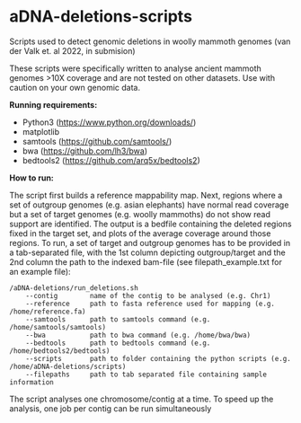 # aDNA-deletions-scripts
Scripts used to detect genomic deletions in woolly mammoth genomes (van der Valk et. al 2022, in submision)

These scripts were specifically written to analyse ancient mammoth genomes >10X coverage and are not tested on other datasets. Use with caution on your own genomic data.

**Running requirements:**
  - Python3 (https://www.python.org/downloads/)
  - matplotlib
  - samtools (https://github.com/samtools/)
  - bwa (https://github.com/lh3/bwa)
  - bedtools2 (https://github.com/arq5x/bedtools2)

**How to run:**

The script first builds a reference mappability map. Next, regions where a set of outgroup genomes (e.g. asian elephants) have normal read coverage but a set of target genomes (e.g. woolly mammoths) do not show read support are identified. The output is a bedfile containing the deleted regions fixed in the target set, and plots of the average coverage around those regions. To run, a set of target and outgroup genomes has to be provided in a tab-separated file, with the 1st column depicting outgroup/target and the 2nd column the path to the indexed bam-file (see filepath_example.txt for an example file):

```
/aDNA-deletions/run_deletions.sh
    --contig        name of the contig to be analysed (e.g. Chr1)
    --reference     path to fasta reference used for mapping (e.g. /home/reference.fa)
    --samtools      path to samtools command (e.g. /home/samtools/samtools)
    --bwa           path to bwa command (e.g. /home/bwa/bwa)
    --bedtools      path to bedtools command (e.g. /home/bedtools2/bedtools)
    --scripts       path to folder containing the python scripts (e.g. /home/aDNA-deletions/scripts)
    --filepaths     path to tab separated file containing sample information
  ```
  
  The script analyses one chromosome/contig at a time. To speed up the analysis, one job per contig can be run simultaneously
